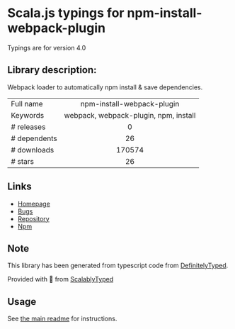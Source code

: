 
# Scala.js typings for npm-install-webpack-plugin

Typings are for version 4.0

## Library description:
Webpack loader to automatically npm install & save dependencies.

|                    |                 |
| ------------------ | :-------------: |
| Full name          | npm-install-webpack-plugin |
| Keywords           | webpack, webpack-plugin, npm, install |
| # releases         | 0 |
| # dependents       | 26 |
| # downloads        | 170574 |
| # stars            | 26 |

## Links
- [Homepage](https://github.com/ericclemmons/npm-install-webpack-plugin#readme)
- [Bugs](https://github.com/ericclemmons/npm-install-webpack-plugin/issues)
- [Repository](https://github.com/ericclemmons/npm-install-webpack-plugin)
- [Npm](https://www.npmjs.com/package/npm-install-webpack-plugin)
    


## Note
This library has been generated from typescript code from [DefinitelyTyped](https://definitelytyped.org).

Provided with :purple_heart: from [ScalablyTyped](https://github.com/oyvindberg/ScalablyTyped)

## Usage
See [the main readme](../../readme.md) for instructions.



